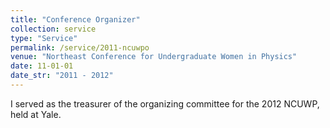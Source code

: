 ```yaml
---
title: "Conference Organizer"
collection: service
type: "Service"
permalink: /service/2011-ncuwpo
venue: "Northeast Conference for Undergraduate Women in Physics"
date: 11-01-01
date_str: "2011 - 2012"
---
```


I served as the treasurer of the organizing committee for the 2012 NCUWP, held at Yale.
